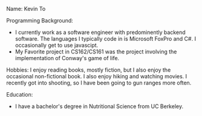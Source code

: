 Name: Kevin To

Programming Background:
- I currently work as a software engineer with predominently backend software. The languages I typically code in is Microsoft FoxPro and C#. I occasionally get to use javascipt.
- My Favorite project in CS162/CS161 was the project involving the implementation of Conway's game of life.

Hobbies:
  I enjoy reading books, mostly fiction, but I also enjoy the occasional non-fictional book. I also enjoy hiking and watching movies. I recently got into shooting, so I have been going to gun ranges more often.

Education:
- I have a bachelor's degree in Nutritional Science from UC Berkeley.
